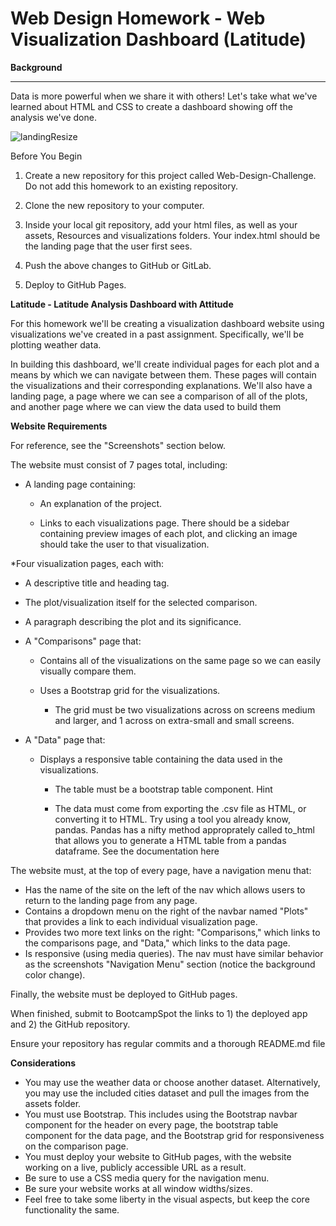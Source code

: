 # Web Design Homework - Web Visualization Dashboard (Latitude)

**Background**
_______________________________________________________________________________________________________________________________________
Data is more powerful when we share it with others! Let's take what we've learned about HTML and CSS to create a dashboard showing off the analysis we've done.

![landingResize](https://user-images.githubusercontent.com/83568152/128293680-a80a491b-6f42-4ec5-9560-e333b073c694.png)

Before You Begin

1. Create a new repository for this project called Web-Design-Challenge. Do not add this homework to an existing repository.


2. Clone the new repository to your computer.


3. Inside your local git repository, add your html files, as well as your assets, Resources and visualizations folders. Your index.html should be the landing page that the user first sees.


4. Push the above changes to GitHub or GitLab.


5. Deploy to GitHub Pages.


**Latitude - Latitude Analysis Dashboard with Attitude**

For this homework we'll be creating a visualization dashboard website using visualizations we've created in a past assignment. Specifically, we'll be plotting weather data.

In building this dashboard, we'll create individual pages for each plot and a means by which we can navigate between them. These pages will contain the visualizations and their corresponding explanations. We'll also have a landing page, a page where we can see a comparison of all of the plots, and another page where we can view the data used to build them

**Website Requirements**

For reference, see the "Screenshots" section below.

The website must consist of 7 pages total, including:

* A landing page containing:

  * An explanation of the project.

  * Links to each visualizations page. There should be a sidebar containing preview images of each plot, and clicking an image should take the user to that visualization.


*Four visualization pages, each with:

  * A descriptive title and heading tag.
  * The plot/visualization itself for the selected comparison.
  * A paragraph describing the plot and its significance.


* A "Comparisons" page that:

  * Contains all of the visualizations on the same page so we can easily visually compare them.
  * Uses a Bootstrap grid for the visualizations.

    * The grid must be two visualizations across on screens medium and larger, and 1 across on extra-small and small screens.




* A "Data" page that:

  * Displays a responsive table containing the data used in the visualizations.

    * The table must be a bootstrap table component. Hint

    * The data must come from exporting the .csv file as HTML, or converting it to HTML. Try using a tool you already know, pandas. Pandas has a nifty method approprately called to_html that allows you to generate a HTML table from a pandas dataframe. See the documentation here


The website must, at the top of every page, have a navigation menu that:

* Has the name of the site on the left of the nav which allows users to return to the landing page from any page.
* Contains a dropdown menu on the right of the navbar named "Plots" that provides a link to each individual visualization page.
* Provides two more text links on the right: "Comparisons," which links to the comparisons page, and "Data," which links to the data page.
* Is responsive (using media queries). The nav must have similar behavior as the screenshots "Navigation Menu" section (notice the background color change).

Finally, the website must be deployed to GitHub pages.

When finished, submit to BootcampSpot the links to 1) the deployed app and 2) the GitHub repository.

Ensure your repository has regular commits and a thorough README.md file

**Considerations**

* You may use the weather data or choose another dataset. Alternatively, you may use the included cities dataset and pull the images from the assets folder.
* You must use Bootstrap. This includes using the Bootstrap navbar component for the header on every page, the bootstrap table component for the data page, and the Bootstrap grid for responsiveness on the comparison page.
* You must deploy your website to GitHub pages, with the website working on a live, publicly accessible URL as a result.
* Be sure to use a CSS media query for the navigation menu.
* Be sure your website works at all window widths/sizes.
* Feel free to take some liberty in the visual aspects, but keep the core functionality the same.
